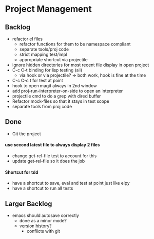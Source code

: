# Project Management

## Backlog
- refactor el files
  - refactor functions for them to be namespace compliant
  - separate tools/proj code
  - strict mapping test/impl
  - appropriate shortcut via projectile
- ignore hidden directories for most recent file display in open project
- C-c C-t binding for lisp testing (all)
  - via hook or via projectile? => both work, hook is fine at the time
- C-c C-c t for test at point
- hook to open magit always in 2nd window
- add proj-run-interpreter-on-side to open an interpreter
- projectile cmd to do a grep with dired buffer
- Refactor mock-files so that it stays in test scope
- separate tools from proj code


## Done
+ Git the project
#### use second latest file to always display 2 files ####

  + change get-rel-file test to account for this
  + update get-rel-file so it does the job
#### Shortcut for tdd
+ have a shortcut to save, eval and test at point just like elpy
+ have a shortcut to run all tests



## Larger Backlog
- emacs should autosave correctly
  - done as a minor mode?
  - version history?
	- conflicts with git
